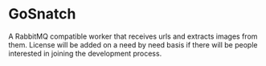# GoSnatch
A RabbitMQ compatible worker that receives urls and extracts images from them. License will be added on a need by need basis if there will be people interested in joining the development process.
